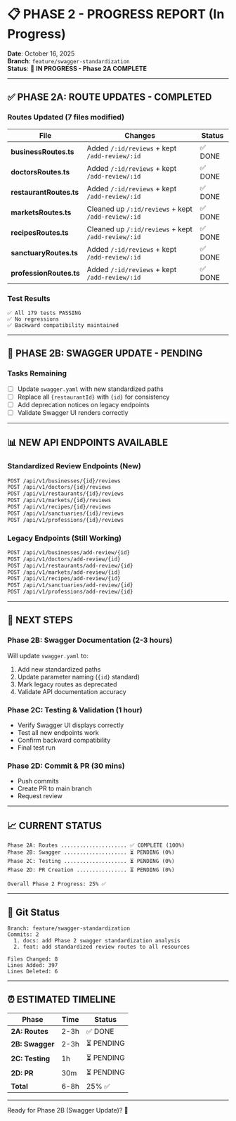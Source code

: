 # 📋 PHASE 2 - PROGRESS REPORT (In Progress)

**Date**: October 16, 2025  
**Branch**: `feature/swagger-standardization`  
**Status**: 🔄 **IN PROGRESS - Phase 2A COMPLETE**

---

## ✅ PHASE 2A: ROUTE UPDATES - COMPLETED

### Routes Updated (7 files modified)

| File                    | Changes                                            | Status  |
| ----------------------- | -------------------------------------------------- | ------- |
| **businessRoutes.ts**   | Added `/:id/reviews` + kept `/add-review/:id`      | ✅ DONE |
| **doctorsRoutes.ts**    | Added `/:id/reviews` + kept `/add-review/:id`      | ✅ DONE |
| **restaurantRoutes.ts** | Added `/:id/reviews` + kept `/add-review/:id`      | ✅ DONE |
| **marketsRoutes.ts**    | Cleaned up `/:id/reviews` + kept `/add-review/:id` | ✅ DONE |
| **recipesRoutes.ts**    | Cleaned up `/:id/reviews` + kept `/add-review/:id` | ✅ DONE |
| **sanctuaryRoutes.ts**  | Added `/:id/reviews` + kept `/add-review/:id`      | ✅ DONE |
| **professionRoutes.ts** | Added `/:id/reviews` + kept `/add-review/:id`      | ✅ DONE |

### Test Results

```
✅ All 179 tests PASSING
✅ No regressions
✅ Backward compatibility maintained
```

---

## 🔄 PHASE 2B: SWAGGER UPDATE - PENDING

### Tasks Remaining

- [ ] Update `swagger.yaml` with new standardized paths
- [ ] Replace all `{restaurantId}` with `{id}` for consistency
- [ ] Add deprecation notices on legacy endpoints
- [ ] Validate Swagger UI renders correctly

---

## 📊 NEW API ENDPOINTS AVAILABLE

### Standardized Review Endpoints (New)

```bash
POST /api/v1/businesses/{id}/reviews
POST /api/v1/doctors/{id}/reviews
POST /api/v1/restaurants/{id}/reviews
POST /api/v1/markets/{id}/reviews
POST /api/v1/recipes/{id}/reviews
POST /api/v1/sanctuaries/{id}/reviews
POST /api/v1/professions/{id}/reviews
```

### Legacy Endpoints (Still Working)

```bash
POST /api/v1/businesses/add-review/{id}
POST /api/v1/doctors/add-review/{id}
POST /api/v1/restaurants/add-review/{id}
POST /api/v1/markets/add-review/{id}
POST /api/v1/recipes/add-review/{id}
POST /api/v1/sanctuaries/add-review/{id}
POST /api/v1/professions/add-review/{id}
```

---

## 🚀 NEXT STEPS

### Phase 2B: Swagger Documentation (2-3 hours)

Will update `swagger.yaml` to:

1. Add new standardized paths
2. Update parameter naming (`{id}` standard)
3. Mark legacy routes as deprecated
4. Validate API documentation accuracy

### Phase 2C: Testing & Validation (1 hour)

- Verify Swagger UI displays correctly
- Test all new endpoints work
- Confirm backward compatibility
- Final test run

### Phase 2D: Commit & PR (30 mins)

- Push commits
- Create PR to main branch
- Request review

---

## 📈 CURRENT STATUS

```
Phase 2A: Routes ..................... ✅ COMPLETE (100%)
Phase 2B: Swagger .................... ⏳ PENDING (0%)
Phase 2C: Testing .................... ⏳ PENDING (0%)
Phase 2D: PR Creation ................ ⏳ PENDING (0%)

Overall Phase 2 Progress: 25% ✅
```

---

## 💾 Git Status

```
Branch: feature/swagger-standardization
Commits: 2
  1. docs: add Phase 2 swagger standardization analysis
  2. feat: add standardized review routes to all resources

Files Changed: 8
Lines Added: 397
Lines Deleted: 6
```

---

## ⏰ ESTIMATED TIMELINE

| Phase           | Time | Status     |
| --------------- | ---- | ---------- |
| **2A: Routes**  | 2-3h | ✅ DONE    |
| **2B: Swagger** | 2-3h | ⏳ PENDING |
| **2C: Testing** | 1h   | ⏳ PENDING |
| **2D: PR**      | 30m  | ⏳ PENDING |
| **Total**       | 6-8h | 25% ✅     |

---

Ready for Phase 2B (Swagger Update)? 🚀
